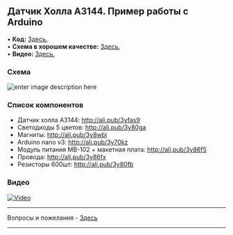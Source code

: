 ## Датчик Холла A3144. Пример работы с Arduino

• **Код:** [Здесь.](/all_here/114/code.txt)  
• **Схема в хорошем качестве:** [Здесь.](https://i.imgur.com/ooy3Vqw.jpg)  
• **Видео:** [Здесь.](https://youtu.be/tiB-NgepepE)  

### Схема
![enter image description here](https://i.imgur.com/ooy3Vqw.jpg)

### Список компонентов
- Датчик холла A3144: http://ali.pub/3yfas9  
- Светодиоды 5 цветов: http://ali.pub/3y80ga  
- Магниты: http://ali.pub/3y8wbi  
- Arduino nano v3: http://ali.pub/3y70kz  
- Модуль питания MB-102 + макетная плата: http://ali.pub/3y86f5  
- Провода: http://ali.pub/3y86fx  
- Резисторы 600шт: http://ali.pub/3y80fb  

### Видео
[![Video](https://img.youtube.com/vi/tiB-NgepepE/maxresdefault.jpg)](https://youtu.be/tiB-NgepepE)

---

Вопросы и пожелания - [Здесь](https://www.youtube.com/c/Bytevideo/)

---
